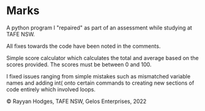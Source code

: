 # Marks
A python program I "repaired" as part of an assessment while studying at TAFE NSW.

All fixes towards the code have been noted in the comments.

Simple score calculator which calculates the total and average based on the scores provided. The scores must be between 0 and 100.

I fixed issues ranging from simple mistakes such as mismatched variable names and adding int( onto certain commands to creating new sections of code entirely which involved loops.

© Rayyan Hodges, TAFE NSW, Gelos Enterprises, 2022
